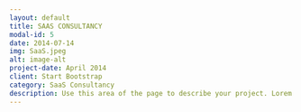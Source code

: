 ```yaml
---
layout: default
title: SAAS CONSULTANCY
modal-id: 5
date: 2014-07-14
img: SaaS.jpeg
alt: image-alt
project-date: April 2014
client: Start Bootstrap
category: SaaS Consultancy
description: Use this area of the page to describe your project. Lorem ipsum dolor sit amet, consectetur adipisicing elit. Mollitia neque assumenda ipsam nihil, molestias magnam, recusandae quos quis inventore quisquam velit asperiores, vitae? Reprehenderit soluta, eos quod consequuntur itaque. Nam.
---
```

